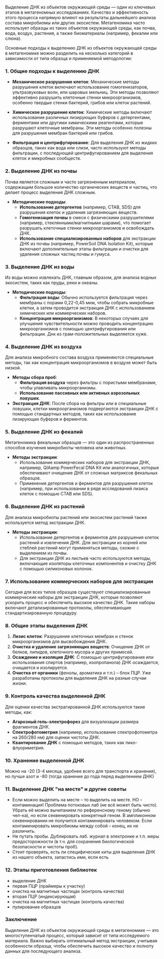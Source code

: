 Выделение ДНК из объектов окружающей среды — один из ключевых этапов в метагеномных исследованиях. Качество и эффективность этого процесса напрямую влияют на результаты дальнейшего анализа состава микробиомы или других экосистем. Метагеномика часто использует образцы из таких объектов окружающей среды, как почва, вода, воздух, растения, а также биоматериалы (например, фекалии или слюна).

Основные подходы к выделению ДНК из объектов окружающей среды в метагеномике можно разделить на несколько категорий в зависимости от типа образца и применяемой методологии:

### 1. **Общие подходы к выделению ДНК**

- **Механическое разрушение клеток**: Механические методы разрушения клеток включают использование гомогенизаторов, ультразвуковых волн, или шаровых мельниц. Эти методы позволяют эффективно разрушить клеточные стенки микроорганизмов, особенно твердые стенки бактерий, грибов или клеток растений.
    
- **Химическое разрушение клеток**: Химические методы включают использование различных лизирующих буферов с детергентами, ферментами или другими химическими реагентами, которые разрушают клеточные мембраны. Эти методы особенно полезны для разрушения мембран бактерий или грибов.
    
- **Фильтрация и центрифугирование**: Для выделения ДНК из жидких образцов, таких как вода или слизи, часто используют методы фильтрации, с последующей центрифугированием для выделения клеток и микробных сообществ.
    

### 2. **Выделение ДНК из почвы**

Почва является сложным и часто загрязненным материалом, содержащим большое количество органических веществ и частиц, что делает процесс выделения ДНК сложным.

- **Методические подходы**:
    - **Использование детергентов** (например, CTAB, SDS) для разрушения клеток и удаления загрязняющих веществ.
    - **Гомогенизация почвы** в смеси с физическими разрушителями (например, стеклянными/магнитными шарами), что помогает разрушать клеточные стенки микроорганизмов и освобождать ДНК.
    - **Использование специализированных наборов** для экстракции ДНК из почвы (например, PowerSoil DNA Isolation Kit), которые включают дополнительные этапы фильтрации и очистки для удаления сложных частиц почвы и гумуса.

### 3. **Выделение ДНК из воды**

Из воды можно извлекать ДНК, главным образом, для анализа водных экосистем, таких как пруды, реки и океаны.

- **Методические подходы**:
    - **Фильтрация воды**: Обычно используется фильтрация через мембраны с порами 0,22-0,45 мкм, чтобы собрать микробные клетки, а затем проводится экстракция ДНК с использованием химических или коммерческих наборов.
    - **Концентрация микроорганизмов**: В некоторых случаях для улучшения чувствительности можно проводить концентрацию микроорганизмов с помощью центрифугирования или фильтрации. Днк из грам-положительных выделяется хуже.

### 4. **Выделение ДНК из воздуха**

Для анализа микробного состава воздуха применяются специальные методы, так как концентрация микроорганизмов в воздухе может быть низкой.

- **Методы сбора проб**:
    - **Фильтрация воздуха** через фильтры с пористыми мембранами, чтобы улавливать микроорганизмы.
    - **Использование пассивных или активных аэрозольных ловушек**.
- **Экстракция ДНК**: После сбора на фильтры или в специальные ловушки, клетки микроорганизмов подвергаются экстракции ДНК с помощью стандартных методов, таких как использование лизирующих буферов и ферментов.

### 5. **Выделение ДНК из фекалий**

Метагеномика фекальных образцов — это один из распространенных способов изучения микробиоты человека или животных.

- **Методы экстракции**:
    - Использование коммерческих наборов для экстракции ДНК, например, QIAamp PowerFecal DNA Kit или аналогичных, которые обеспечивают очищение ДНК от сложных матриксов фекальных образцов.
    - Применение детергентов и ферментов для разрушения клеток (например, при использовании в ряде исследований лизиса клеток с помощью CTAB или SDS).

### 6. **Выделение ДНК из растений**

Для анализа микробиоты растений или экосистем растений также используется метод экстракции ДНК.

- **Методы экстракции**:
    - Использование детергентов и ферментов для разрушения клеток растений и извлечения ДНК. Для экстракции из корней или стеблей растений могут применяться методы, схожие с выделением из почвы.
    - Для экстракции ДНК из листьев часто используются методы, включающие изоляторы клеточных компонентов и очистку ДНК с помощью силиконовых колонок.

### 7. **Использование коммерческих наборов для экстракции**

Сегодня для всех типов образцов существуют специализированные коммерческие наборы для экстракции ДНК, которые позволяют ускорить процесс и обеспечить высокое качество ДНК. Такие наборы включают детализированные протоколы, обеспечивающие стандартизированную процедуру.

### 8. **Общие этапы выделения ДНК**

1. **Лизис клеток**: Разрушение клеточных мембран и стенок микроорганизмов для высвобождения ДНК.
2. **Очистка и удаление загрязняющих веществ**: Очищение ДНК от белков, липидов, клеточного мусора и других примесей.
3. **Осаждение и изоляция ДНК**: С помощью центрифугирования или использования спиртов (например, изопропанола) ДНК осаждается, очищается и изолируется.
4. **Очистка от органики** (фенолы, ароматика и т.п.) – блок ПЦР. Уже разработаны протоколы для выделения ДНК на разные случаи жизни.

### 9. **Контроль качества выделенной ДНК**

Для оценки качества экстрагированной ДНК используются такие методы, как:

- **Агарозный гель-электрофорез** для визуализации размера фрагментов ДНК.
- **Спектрофотометрия** (например, использование спектрофотометра на 260/280 нм) для оценки чистоты ДНК.
- **Квантирование ДНК** с помощью методов, таких как пико-флуориметрия.

### 10. **Хранение выделенной ДНК**

Можно на -20 (3-4 месяца, удобнее всего для транспорта и хранения), но лучше азот и -80 (тогда хранение до года перед выделением ДНК)

### 11. **Выделение ДНК "на месте" и другие советы**

- Если можно выделить на месте – то выделить на месте. НО – контаминация! Проблема потоковых лаб (не всё может быть чисто). Убрать её можно вычитанием по референсному геному (обычно чел-ка), но если секвенировать конкретный геном. В ампликонном секвенировании не получится контаминировать человеком. Если контаминировать микробиомы между собой – конец, их не различить.
- Не путать пробы. Дублировать лаб. журнал в электронке и т.п. меры предосторожности (в т.ч. для сохранения биологической безопасности и чистоты проб).
- Стоит проверять, есть ли специфические киты для выделения ДНК из нашего объекта, запастись ими, если есть

### 12. **Этапы приготовления библиотек**

- выделение ДНК
- первая ПЦР (праймеры к участку)
- очистка на магнитных частицах (контроль качества)
- вторая ПЦР (индексирующая)
- очистка на магнитных частицах (контроль качества)
- пулирование образцов

### Заключение

Выделение ДНК из объектов окружающей среды в метагеномике — это многоступенчатый процесс, который зависит от типа исследуемого материала. Важно выбирать оптимальный метод экстракции, учитывая особенности образца, чтобы обеспечить высокое качество и полноту данных для последующего анализа.